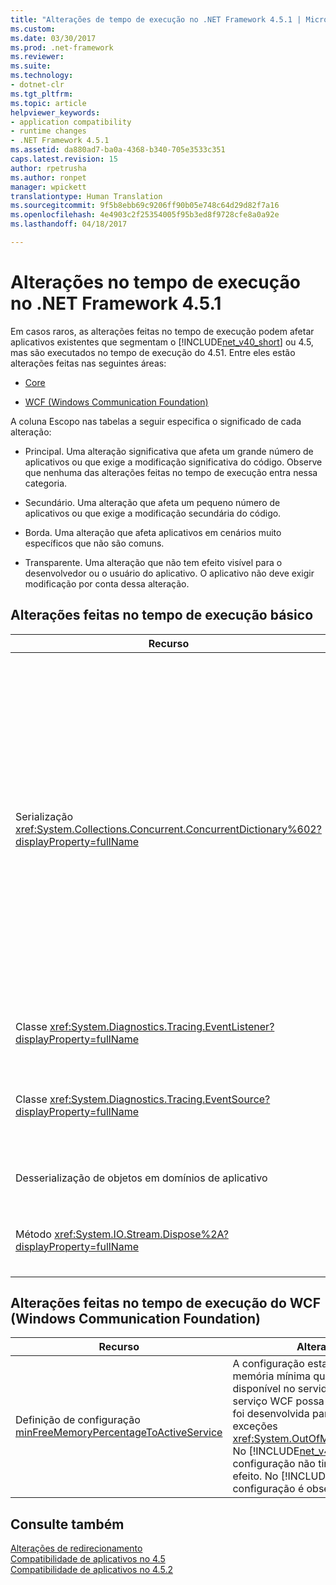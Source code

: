 ```yaml
---
title: "Alterações de tempo de execução no .NET Framework 4.5.1 | Microsoft Docs"
ms.custom: 
ms.date: 03/30/2017
ms.prod: .net-framework
ms.reviewer: 
ms.suite: 
ms.technology:
- dotnet-clr
ms.tgt_pltfrm: 
ms.topic: article
helpviewer_keywords:
- application compatibility
- runtime changes
- .NET Framework 4.5.1
ms.assetid: da880ad7-ba0a-4368-b340-705e3533c351
caps.latest.revision: 15
author: rpetrusha
ms.author: ronpet
manager: wpickett
translationtype: Human Translation
ms.sourcegitcommit: 9f5b8ebb69c9206ff90b05e748c64d29d82f7a16
ms.openlocfilehash: 4e4903c2f25354005f95b3ed8f9728cfe8a0a92e
ms.lasthandoff: 04/18/2017

---
```

# <a name="runtime-changes-in-the-net-framework-451"></a>Alterações no tempo de execução no .NET Framework 4.5.1
Em casos raros, as alterações feitas no tempo de execução podem afetar aplicativos existentes que segmentam o [!INCLUDE[net_v40_short](../../../includes/net-v40-short-md.md)] ou 4.5, mas são executados no tempo de execução do 4.51. Entre eles estão alterações feitas nas seguintes áreas:  
  
-   [Core](#Core)  
  
-   [WCF (Windows Communication Foundation)](#WCF)  
  
 A coluna Escopo nas tabelas a seguir especifica o significado de cada alteração:  
  
-   Principal. Uma alteração significativa que afeta um grande número de aplicativos ou que exige a modificação significativa do código. Observe que nenhuma das alterações feitas no tempo de execução entra nessa categoria.  
  
-   Secundário. Uma alteração que afeta um pequeno número de aplicativos ou que exige a modificação secundária do código.  
  
-   Borda. Uma alteração que afeta aplicativos em cenários muito específicos que não são comuns.  
  
-   Transparente. Uma alteração que não tem efeito visível para o desenvolvedor ou o usuário do aplicativo. O aplicativo não deve exigir modificação por conta dessa alteração.  
  
<a name="Core"></a>   
## <a name="core-runtime-changes"></a>Alterações feitas no tempo de execução básico  
  
|Recurso|Alteração|Impacto|Escopo|  
|-------------|------------|------------|-----------|  
|Serialização <xref:System.Collections.Concurrent.ConcurrentDictionary%602?displayProperty=fullName>|Um objeto <xref:System.Collections.Concurrent.ConcurrentDictionary%602> serializado no .NET Framework 4.5 com o <xref:System.Runtime.Serialization.NetDataContractSerializer> não pode se desserializado no .NET Framework 4.5.1 e 4.5.2 apenas devido a alterações internas no tipo.<br /><br /> Essa alteração *não* se aplica aos seguintes cenários:<br /><br /> Um objeto <xref:System.Collections.Concurrent.ConcurrentDictionary%602> serializado no .NET Framework 4.5 e desserializado no [!INCLUDE[net_v46](../../../includes/net-v46-md.md)]. O <xref:System.Runtime.Serialization.NetDataContractSerializer> no [!INCLUDE[net_v46](../../../includes/net-v46-md.md)] é capaz de desserializar o objeto.<br /><br /> Um objeto <xref:System.Collections.Concurrent.ConcurrentDictionary%602> serializado em uma versão posterior do .NET Framework e desserializado no .NET Framework 4.5. O <xref:System.Runtime.Serialization.NetDataContractSerializer> no .NET Framework 4.5 é capaz de desserializar o objeto.<br /><br /> Serialização e desserialização intraversões de um objeto <xref:System.Collections.Concurrent.ConcurrentDictionary%602> entre qualquer versão do .NET Framework após o .NET Framework 4.5. Essa alteração se aplica *somente* aos objetos serializados com o .NET Framework 4.5.|Duas soluções alternativas estarão disponíveis se for necessário serializar um objeto <xref:System.Collections.Concurrent.ConcurrentDictionary%602> no .NET Framework 4.5 e desserializá-lo em uma versão posterior do .NET Framework:<br /><br /> Use um serializador alternativo, como o <xref:System.Runtime.Serialization.DataContractSerializer> ou o <xref:System.Runtime.Serialization.Formatters.Binary.BinaryFormatter>.<br /><br /> Faça upgrade para o [!INCLUDE[net_v46](../../../includes/net-v46-md.md)], que dá suporte à desserialização do objeto <xref:System.Collections.Concurrent.ConcurrentDictionary%602> serializado com o .NET Framework 4.5.|Secundário|  
|Classe <xref:System.Diagnostics.Tracing.EventListener?displayProperty=fullName>|<xref:System.Diagnostics.Tracing.EventListener> trunca cadeias de caracteres com nulos inseridos. A classe <xref:System.Diagnostics.Tracing.EventSource> não dá suporte a caracteres nulos.|A alteração afeta somente aplicativos que usam <xref:System.Diagnostics.Tracing.EventListener> para ler dados <xref:System.Diagnostics.Tracing.EventSource> em processo e que usam caracteres nulos como delimitadores.|Edge|  
|Classe <xref:System.Diagnostics.Tracing.EventSource?displayProperty=fullName>|O tempo de execução agora impõe o contrato que especifica o seguinte: uma classe derivada de <xref:System.Diagnostics.Tracing.EventSource> que define um método de evento ETW deve chamar a classe base <xref:System.Diagnostics.Tracing.EventSource.WriteEvent%2A?displayProperty=fullName> com a ID do evento seguida pelos mesmos argumentos que o método de evento ETW passou.|Uma exceção <xref:System.IndexOutOfRangeException> será gerada se um <xref:System.Diagnostics.Tracing.EventListener> ler os dados <xref:System.Diagnostics.Tracing.EventSource> em processo para uma origem de evento que viola esse contrato.<br /><br /> Confira [Mitigação: chamadas de método EventSource.WriteEvent](../../../docs/framework/migration-guide/mitigation-eventsource-writeevent-method-calls.md)|Secundário|  
|Desserialização de objetos em domínios de aplicativo|Em alguns casos, quando um aplicativo usa dois ou mais domínios de aplicativo com bases de aplicativo diferentes, a tentativa de desserializar objetos no contexto da chamada lógica nos domínios de aplicativo aciona uma exceção.|Esse problema surge em um cenário altamente específico. Para saber mais, confira [Mitigação: desserialização de objetos em domínios de aplicativos](../../../docs/framework/migration-guide/mitigation-deserialization-of-objects-across-app-domains.md).|Edge|  
|Método <xref:System.IO.Stream.Dispose%2A?displayProperty=fullName>|Em aplicativos da [!INCLUDE[win8_appstore_long](../../../includes/win8-appstore-long-md.md)], os adaptadores de fluxo do [!INCLUDE[wrt](../../../includes/wrt-md.md)] não chamam mais o método <xref:System.IO.Stream.FlushAsync%2A> do método <xref:System.IO.Stream.Dispose%2A>.|Essa alteração deve ser transparente. Os desenvolvedores podem restaurar o comportamento anterior gravando um código como este:<br /><br /> `using (System.IO.Stream stream = GetWindowsRuntimeStream() As Stream)  {     // do something     await stream.FlushAsync();   }`|Transparente|  
  
<a name="WCF"></a>   
## <a name="windows-communication-foundation-wcf-runtime-changes"></a>Alterações feitas no tempo de execução do WCF (Windows Communication Foundation)  
  
|Recurso|Alteração|Impacto|Escopo|  
|-------------|------------|------------|-----------|  
|Definição de configuração [minFreeMemoryPercentageToActiveService](http://msdn.microsoft.com/library/ms731336.aspx)|A configuração estabelece a memória mínima que deve estar disponível no servidor para que um serviço WCF possa ser ativado. Ela foi desenvolvida para impedir exceções <xref:System.OutOfMemoryException>. No [!INCLUDE[net_v45](../../../includes/net-v45-md.md)], essa configuração não tinha nenhum efeito. No [!INCLUDE[net_v451](../../../includes/net-v451-md.md)], a configuração é observada.|Ocorrerá uma exceção se a memória livre disponível no servidor Web for menor que a porcentagem definida pela definição de configuração. Alguns serviços WCF iniciados com êxito e executados em um ambiente de memória restrito agora podem falhar.<br /><br /> Confira [Mitigação: configuração minFreeMemoryPercentageToActiveService](../../../docs/framework/migration-guide/mitigation-minfreememorypercentagetoactiveservice-configuration-setting.md).|Secundário|  
  
## <a name="see-also"></a>Consulte também  
 [Alterações de redirecionamento](../../../docs/framework/migration-guide/retargeting-changes-in-the-net-framework-4-5-1.md)   
 [Compatibilidade de aplicativos no 4.5](../../../docs/framework/migration-guide/application-compatibility-in-the-net-framework-4-5.md)   
 [Compatibilidade de aplicativos no 4.5.2](../../../docs/framework/migration-guide/application-compatibility-in-the-net-framework-4-5-2.md)
